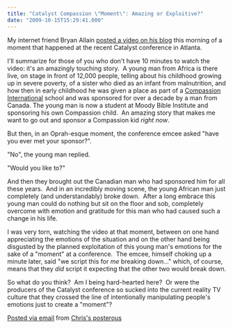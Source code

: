 ```yaml
---
title: "Catalyst Compassion \"Moment\": Amazing or Exploitive?"
date: "2009-10-15T15:29:41.000"
---
```


My internet friend Bryan Allain [posted a video on his blog](http://bryanallain.com/archives/2009/10/15/the-defining-moment-of-catalyst-2009/) this morning of a moment that happened at the recent Catalyst conference in Atlanta. 

  

I'll summarize for those of you who don't have 10 minutes to watch the video: it's an amazingly touching story.  A young man from Africa is there live, on stage in front of 12,000 people, telling about his childhood growing up in severe poverty, of a sister who died as an infant from malnutrition, and how then in early childhood he was given a place as part of a [Compassion International](http://www.compassion.com) school and was sponsored for over a decade by a man from Canada. The young man is now a student at Moody Bible Institute and sponsoring his own Compassion child.  An amazing story that makes me want to go out and sponsor a Compassion kid _right now_. 

But then, in an Oprah-esque moment, the conference emcee asked "have you ever met your sponsor?". 

"No", the young man replied. 

"Would you like to?"

And then they brought out the Canadian man who had sponsored him for all these years.  And in an incredibly moving scene, the young African man just completely (and understandably) broke down.  After a long embrace this young man could do nothing but sit on the floor and sob, completely overcome with emotion and gratitude for this man who had caused such a change in his life.

I was very torn, watching the video at that moment, between on one hand appreciating the emotions of the situation and on the other hand being disgusted by the planned exploitation of this young man's emotions for the sake of a "moment" at a conference.  The emcee, himself choking up a minute later, said "we script this for _me_ breaking down..." which, of course, means that they _did_ script it expecting that the other two would break down.

So what do you think?  Am I being hard-hearted here?  Or were the producers of the Catalyst conference so sucked into the current reality TV culture that they crossed the line of intentionally manipulating people's emotions just to create a "moment"?

[Posted via email](http://posterous.com) from [Chris's posterous](http://chrishubbs.posterous.com/catalyst-compassion-moment-amazing-or-exploit)
